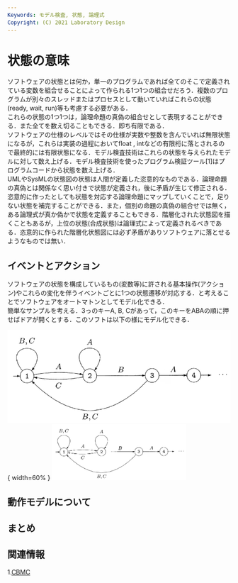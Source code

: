 ```yaml
---
Keywords: モデル検査, 状態, 論理式  
Copyright: (C) 2021 Laboratory Design  
---
```


# 状態の意味  
ソフトウェアの状態とは何か，単一のプログラムであれば全てのそこで定義されている変数を組合せることによって作られる1つ1つの組合せだろう．複数のプログラムが別々のスレッドまたはプロセスとして動いていればこれらの状態(ready, wait, run)等も考慮する必要がある．  
これらの状態の1つ1つは，論理命題の真偽の組合せとして表現することができる．また全てを数え切ることもできる．即ち有限である．  
ソフトウェアの仕様のレベルではその仕様が実数や整数を含んでいれば無限状態になるが，これらは実装の過程においてfloat , intなどの有限桁に落とされるので最終的には有限状態になる．モデル検査技術はこれらの状態を与えられたモデルに対して数え上げる．モデル検査技術を使ったプログラム検証ツール[1]はプログラムコードから状態を数え上げる．  
UMLやSysMLの状態図の状態は人間が定義した恣意的なものである．論理命題の真偽とは関係なく思い付きで状態が定義され，後に矛盾が生じて修正される．恣意的に作ったとしても状態を対応する論理命題にマップしていくことで，足りない状態を補完することができる．また，個別の命題の真偽の組合せでは無く，ある論理式が真か偽かで状態を定義することもできる．階層化された状態図を描くこともあるが，上位の状態(合成状態)は論理式によって定義されるべきである．恣意的に作られた階層化状態図には必ず矛盾がありソフトウェアに落とせるようなものでは無い．

## イベントとアクション
ソフトウェアの状態を構成しているもの(変数等)に許される基本操作(アクション)やこれらの変化を伴うイベントごとに1つの状態遷移が対応する．と考えることでソフトウェアをオートマトンとしてモデル化できる．  
簡単なサンプルを考える．3っのキーA, B, Cがあって，このキーをABAの順に押せばドアが開くとする．このソフトは以下の様にモデル化できる．

![Fig. 1.3](./Fig1-3.jpg "カギモデル"){ width=60% }
<img src="Fig1-3.jpg" width=60%>
## 動作モデルについて


## まとめ



## 関連情報  
1.[CBMC](https://www.cprover.org/cbmc/)  

